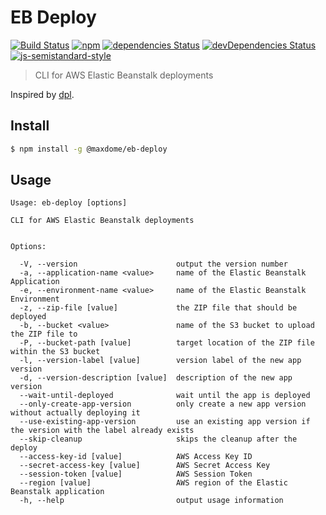 # EB Deploy

[![Build Status](https://travis-ci.org/maxdome/eb-deploy.svg?branch=develop)](https://travis-ci.org/maxdome/eb-deploy)
[![npm](https://img.shields.io/npm/v/@maxdome/eb-deploy.svg)](https://www.npmjs.com/package/@maxdome/eb-deploy)
[![dependencies Status](https://david-dm.org/maxdome/eb-deploy/status.svg)](https://david-dm.org/maxdome/eb-deploy)
[![devDependencies Status](https://david-dm.org/maxdome/eb-deploy/dev-status.svg)](https://david-dm.org/maxdome/eb-deploy?type=dev)
[![js-semistandard-style](https://img.shields.io/badge/code%20style-semistandard-brightgreen.svg)](https://github.com/Flet/semistandard)


> CLI for AWS Elastic Beanstalk deployments
 
Inspired by [dpl](https://github.com/travis-ci/dpl).

## Install

```sh
$ npm install -g @maxdome/eb-deploy
```

## Usage

```
Usage: eb-deploy [options]

CLI for AWS Elastic Beanstalk deployments


Options:

  -V, --version                      output the version number
  -a, --application-name <value>     name of the Elastic Beanstalk Application
  -e, --environment-name <value>     name of the Elastic Beanstalk Environment
  -z, --zip-file [value]             the ZIP file that should be deployed
  -b, --bucket <value>               name of the S3 bucket to upload the ZIP file to
  -P, --bucket-path [value]          target location of the ZIP file within the S3 bucket
  -l, --version-label [value]        version label of the new app version
  -d, --version-description [value]  description of the new app version
  --wait-until-deployed              wait until the app is deployed
  --only-create-app-version          only create a new app version without actually deploying it
  --use-existing-app-version         use an existing app version if the version with the label already exists
  --skip-cleanup                     skips the cleanup after the deploy
  --access-key-id [value]            AWS Access Key ID
  --secret-access-key [value]        AWS Secret Access Key
  --session-token [value]            AWS Session Token
  --region [value]                   AWS region of the Elastic Beanstalk application
  -h, --help                         output usage information
```

